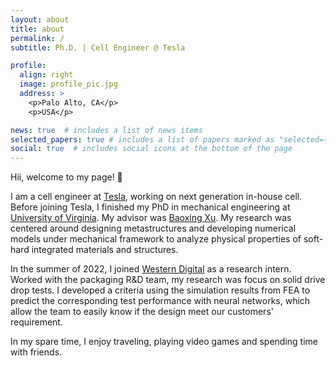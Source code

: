 ```yaml
---
layout: about
title: about
permalink: /
subtitle: Ph.D. | Cell Engineer @ Tesla

profile:
  align: right
  image: profile_pic.jpg
  address: >
    <p>Palo Alto, CA</p>
    <p>USA</p>

news: true  # includes a list of news items
selected_papers: true # includes a list of papers marked as "selected={true}"
social: true  # includes social icons at the bottom of the page
---
```


Hii, welcome to my page! 👋

I am a cell engineer at [Tesla](https://www.tesla.com), working on next generation in-house cell. Before joining Tesla, I finished my PhD in mechanical engineering at [University of Virginia](https://www.virginia.edu/). My advisor was [Baoxing Xu](https://xugroup.weebly.com/). My research was centered around designing metastructures and developing numerical models under mechanical framework to analyze physical properties of soft-hard integrated materials and structures. 

In the summer of 2022, I joined [Western Digital](https://www.westerndigital.com/) as a research intern. Worked with the packaging R&D team, my research was focus on solid drive drop tests. I developed a criteria using the simulation results from FEA to predict the corresponding test performance with neural networks, which allow the team to easily know if the design meet our customers' requirement.

In my spare time, I enjoy traveling, playing video games and spending time with friends.

